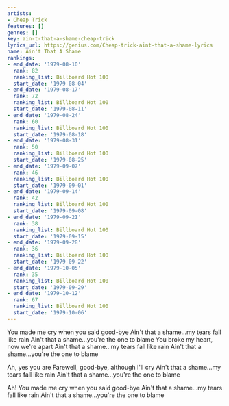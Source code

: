 ```yaml
---
artists:
- Cheap Trick
features: []
genres: []
key: ain-t-that-a-shame-cheap-trick
lyrics_url: https://genius.com/Cheap-trick-aint-that-a-shame-lyrics
name: Ain't That A Shame
rankings:
- end_date: '1979-08-10'
  rank: 82
  ranking_list: Billboard Hot 100
  start_date: '1979-08-04'
- end_date: '1979-08-17'
  rank: 72
  ranking_list: Billboard Hot 100
  start_date: '1979-08-11'
- end_date: '1979-08-24'
  rank: 60
  ranking_list: Billboard Hot 100
  start_date: '1979-08-18'
- end_date: '1979-08-31'
  rank: 50
  ranking_list: Billboard Hot 100
  start_date: '1979-08-25'
- end_date: '1979-09-07'
  rank: 46
  ranking_list: Billboard Hot 100
  start_date: '1979-09-01'
- end_date: '1979-09-14'
  rank: 42
  ranking_list: Billboard Hot 100
  start_date: '1979-09-08'
- end_date: '1979-09-21'
  rank: 38
  ranking_list: Billboard Hot 100
  start_date: '1979-09-15'
- end_date: '1979-09-28'
  rank: 36
  ranking_list: Billboard Hot 100
  start_date: '1979-09-22'
- end_date: '1979-10-05'
  rank: 35
  ranking_list: Billboard Hot 100
  start_date: '1979-09-29'
- end_date: '1979-10-12'
  rank: 67
  ranking_list: Billboard Hot 100
  start_date: '1979-10-06'
---
```

You made me cry when you said good-bye
Ain't that a shame...my tears fall like rain
Ain't that a shame...you're the one to blame
You broke my heart, now we're apart
Ain't that a shame...my tears fall like rain
Ain't that a shame...you're the one to blame

Ah, yes you are
Farewell, good-bye, although I'll cry
Ain't that a shame...my tears fall like rain
Ain't that a shame...you're the one to blame

Ah!
You made me cry when you said good-bye
Ain't that a shame...my tears fall like rain
Ain't that a shame...you're the one to blame
